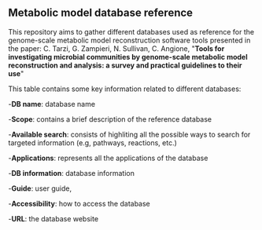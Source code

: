 ## Metabolic model database reference

This repository aims to gather different databases used as reference for the genome-scale metabolic model reconstruction software tools presented in the paper:
C. Tarzi, G. Zampieri, N. Sullivan, C. Angione,
"**Tools for investigating microbial communities by genome-scale metabolic model reconstruction and analysis: a survey and practical guidelines to their use**"



This table contains some key information related to different databases:

-**DB name**: database name

-**Scope**: contains a brief description of the reference database

-**Available search**: consists of highliting all the possible ways to search for targeted information (e.g, pathways, reactions, etc.)

-**Applications**: represents all the applications of the database

-**DB information**: database information

-**Guide**: user guide,

-**Accessibility**: how to access the database

-**URL**: the database website


